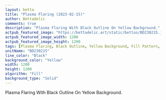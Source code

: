```yaml
---
layout: betta
title: "Plasma Flaring (2023-02-15)"
author: Bettadelic
comments: true
description: "Plasma Flaring With Black Outline On Yellow Background."
actpub_featured_image: "https://bettadelic.art/static/bettas/BD230215.jpg"
actpub_featured_image_width: 1200
actpub_featured_image_height: 1200
tags: [Plasma Flaring, Black Outline, Yellow Background, Fill Pattern, February 2023, Solid Background Pattern]
unitName: "BD230215"
line_color: "Black"
background_color: "Yellow"
width: 1200
height: 1200
algorithm: "Fill"
background_type: "Solid"
---
```


Plasma Flaring With Black Outline On Yellow Background.
